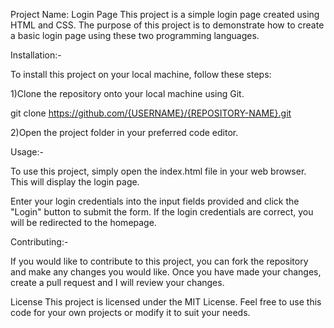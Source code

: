 Project Name: Login Page
This project is a simple login page created using HTML and CSS. The purpose of this project is to demonstrate how to create a basic login page using these two programming languages.

Installation:-

To install this project on your local machine, follow these steps:

1)Clone the repository onto your local machine using Git.


git clone https://github.com/{USERNAME}/{REPOSITORY-NAME}.git

2)Open the project folder in your preferred code editor.

Usage:- 

To use this project, simply open the index.html file in your web browser. This will display the login page.

Enter your login credentials into the input fields provided and click the "Login" button to submit the form. If the login credentials are correct, you will be redirected to the homepage.

Contributing:- 

If you would like to contribute to this project, you can fork the repository and make any changes you would like. Once you have made your changes, create a pull request and I will review your changes.

License
This project is licensed under the MIT License. Feel free to use this code for your own projects or modify it to suit your needs.
